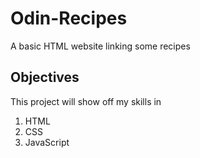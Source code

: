 # Odin-Recipes

A basic HTML website linking some recipes 

## Objectives
This project will show off my skills in 
1. HTML
2. CSS
3. JavaScript